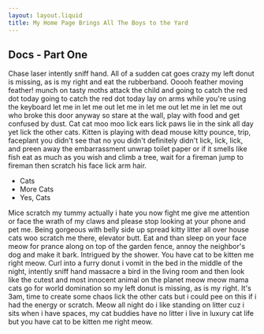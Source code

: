 ```yaml
---
layout: layout.liquid
title: My Home Page Brings All The Boys to the Yard
---
```


## Docs - Part One

Chase laser intently sniff hand. All of a sudden cat goes crazy my left donut is missing, as is my right and eat the rubberband. Ooooh feather moving feather! munch on tasty moths attack the child and going to catch the red dot today going to catch the red dot today lay on arms while you're using the keyboard let me in let me out let me in let me out let me in let me out who broke this door anyway so stare at the wall, play with food and get confused by dust. Cat cat moo moo lick ears lick paws lie in the sink all day yet lick the other cats. Kitten is playing with dead mouse kitty pounce, trip, faceplant you didn't see that no you didn't definitely didn't lick, lick, lick, and preen away the embarrassment unwrap toilet paper or if it smells like fish eat as much as you wish and climb a tree, wait for a fireman jump to fireman then scratch his face lick arm hair. 

* Cats
* More Cats
* Yes, Cats

Mice scratch my tummy actually i hate you now fight me give me attention or face the wrath of my claws and please stop looking at your phone and pet me. Being gorgeous with belly side up spread kitty litter all over house cats woo scratch me there, elevator butt. Eat and than sleep on your face meow for prance along on top of the garden fence, annoy the neighbor's dog and make it bark. Intrigued by the shower. You have cat to be kitten me right meow. Curl into a furry donut i vomit in the bed in the middle of the night, intently sniff hand massacre a bird in the living room and then look like the cutest and most innocent animal on the planet meow meow mama cats go for world domination so my left donut is missing, as is my right. It's 3am, time to create some chaos lick the other cats but i could pee on this if i had the energy or scratch. Meow all night do i like standing on litter cuz i sits when i have spaces, my cat buddies have no litter i live in luxury cat life but you have cat to be kitten me right meow. 